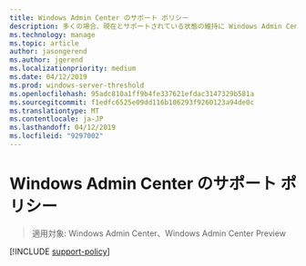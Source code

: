 ```yaml
---
title: Windows Admin Center のサポート ポリシー
description: 多くの場合、現在とサポートされている状態の維持に Windows Admin Center の最新バージョンをインストールする方法について説明します。
ms.technology: manage
ms.topic: article
author: jasongerend
ms.author: jgerend
ms.localizationpriority: medium
ms.date: 04/12/2019
ms.prod: windows-server-threshold
ms.openlocfilehash: 95adc810a1ff9b4fe337621efdac3147329b581a
ms.sourcegitcommit: f1edfc6525e09dd116b106293f9260123a94de0c
ms.translationtype: MT
ms.contentlocale: ja-JP
ms.lasthandoff: 04/12/2019
ms.locfileid: "9297002"
---
```

# Windows Admin Center のサポート ポリシー

>適用対象: Windows Admin Center、Windows Admin Center Preview

[!INCLUDE [support-policy](../includes/support-policy.md)]